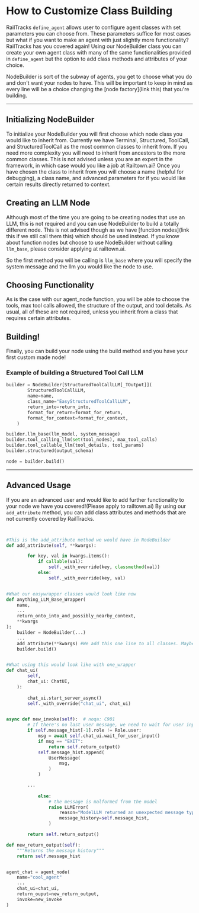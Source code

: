# How to Customize Class Building

RailTracks `define_agent` allows user to configure agent classes with set parameters you can choose from. These parameters suffice for most cases but what if you want to make an agent with just slightly more functionality? RailTracks has you covered again! Using our NodeBuilder class you can create your own agent class with many of the same functionalities provided in `define_agent` but the option to add class methods and attributes of your choice. 

NodeBuilder is sort of the subway of agents, you get to choose what you do and don't want your nodes to have. This will be important to keep in mind as every line will be a choice changing the [node factory](link this) that you're building.

---

## Initializing NodeBuilder

To initialize your NodeBuilder you will first choose which node class you would like to inherit from. Currently we have Terminal, Structured, ToolCall, and StructuredToolCall as the most common classes to inherit from. If you need more complexity you will need to inherit from ancestors to the more common classes. This is not advised unless you are an expert in the framework, in which case would you like a job at Railtown.ai?
Once you have chosen the class to inherit from you will choose a name (helpful for debugging), a class name, and advanced parameters for if you would like certain results directly returned to context.

## Creating an LLM Node

Although most of the time you are going to be creating nodes that use an LLM, this is not required and you can use NodeBuilder to build a totally different node. This is not advised though as we have [function nodes](link this if we still call them this) which should be used instead. If you know about function nodes but choose to use NodeBuilder without calling `llm_base`, please consider applying at railtown.ai.

So the first method you will be calling is `llm_base` where you will specify the system message and the llm you would like the node to use.

## Choosing Functionality

As is the case with our agent_node function, you will be able to choose the tools, max tool calls allowed, the structure of the output, and tool details. As usual, all of these are not required, unless you inherit from a class that requires certain attributes.

## Building!

Finally, you can build your node using the build method and you have your first custom made node!

### Example of building a Structured Tool Call LLM

```python
builder = NodeBuilder[StructuredToolCallLLM[_TOutput]](
        StructuredToolCallLLM,
        name=name,
        class_name="EasyStructuredToolCallLLM",
        return_into=return_into,
        format_for_return=format_for_return,
        format_for_context=format_for_context,
    )

builder.llm_base(llm_model, system_message)
builder.tool_calling_llm(set(tool_nodes), max_tool_calls)
builder.tool_callable_llm(tool_details, tool_params)
builder.structured(output_schema)

node = builder.build()
```
---

## Advanced Usage

If you are an advanced user and would like to add further functionality to your node we have you covered!(Please apply to railtown.ai)
By using our `add_attribute` method, you can add class attributes and methods that are not currently covered by RailTracks.


```python


```


```python

#This is the add_attribute method we would have in NodeBuilder
def add_attribute(self, **kwargs):

        for key, val in kwargs.items():
            if callable(val):
                self._with_override(key, classmethod(val))
            else:
                self._with_override(key, val)
```


```python

#What our easywrapper classes would look like now
def anything_LLM_Base_Wrapper(
    name,
    ...
    return_onto_into_and_possibly_nearby_context,
    **kwargs
):
    builder = NodeBuilder(...)
    ...
    add_attribute(**kwargs) #We add this one line to all classes. Maybe put in build() to help DRY
    builder.build()
```

```python

#What using this would look like with one_wrapper
def chat_ui(
        self,
        chat_ui: ChatUI,
    ):
       
        chat_ui.start_server_async()
        self._with_override("chat_ui", chat_ui)


async def new_invoke(self):  # noqa: C901
        # If there's no last user message, we need to wait for user input
        if self.message_hist[-1].role != Role.user:
            msg = await self.chat_ui.wait_for_user_input()
            if msg == "EXIT":
                return self.return_output()
            self.message_hist.append(
                UserMessage(
                    msg,
                )
            )

        ...
            
            else:
                # the message is malformed from the model
                raise LLMError(
                    reason="ModelLLM returned an unexpected message type.",
                    message_history=self.message_hist,
                )

        return self.return_output()

def new_return_output(self):
    """Returns the message history"""
    return self.message_hist


agent_chat = agent_node(
    name="cool_agent"
    ...
    chat_ui=chat_ui,
    return_ouput=new_return_output,
    invoke=new_invoke
)

```